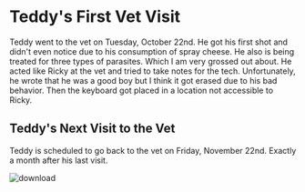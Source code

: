 # Teddy's First Vet Visit 

Teddy went to the vet on Tuesday, October 22nd. He got his first 
shot and didn't even notice due to his consumption of spray cheese.
He also is being treated for three types of parasites. Which I am very
grossed out about. He acted like Ricky at the vet and tried to take 
notes for the tech. Unfortunately, he wrote that he was a good boy but
I think it got erased due to his bad behavior. Then the keyboard got
placed in a location not accessible to Ricky.

## Teddy's Next Visit to the Vet 

Teddy is scheduled to go back to the vet on Friday, November 22nd. 
Exactly a month after his last visit. 



![download](https://github.com/user-attachments/assets/7b5c462a-f230-416b-881a-7060d196550a)
